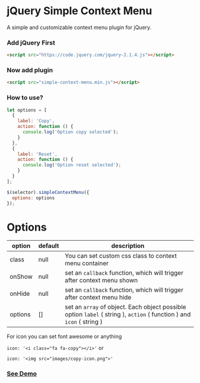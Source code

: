 # jQuery Simple Context Menu
A simple and customizable context menu plugin for jQuery.

### Add jQuery First

```html
<script src="https://code.jquery.com/jquery-2.1.4.js"></script>
```

### Now add plugin

```html
<script src="simple-context-menu.min.js"></script>
```

### How to use?

```js
let options = [
  {
    label: 'Copy',
    action: function () {
      console.log('Option copy selected');
    }
  },
  {
    label: 'Reset',
    action: function () {
      console.log('Option reset selected');
    }
  }
];

$(selector).simpleContextMenu({
  options: options
});
```

# Options

| option      | default | description|
| ----------- | ----------- | ------ |
| class      | null       | You can set custom css class to context menu container|
|onShow|null| set an `callback` function, which will trigger after context menu shown
|onHide|null| set an `callback` function, which will trigger after context menu hide
|options|[]| set an `array` of object. Each object possible option `label` ( string ), `action` ( function ) and `icon` ( string )

For icon you can set font awesome or anything

`icon: '<i class="fa fa-copy"></i>'` or 

`icon: '<img src="images/copy-icon.png">'`

### [See Demo](https://haruncpi.github.io/simple-context-menu/)
